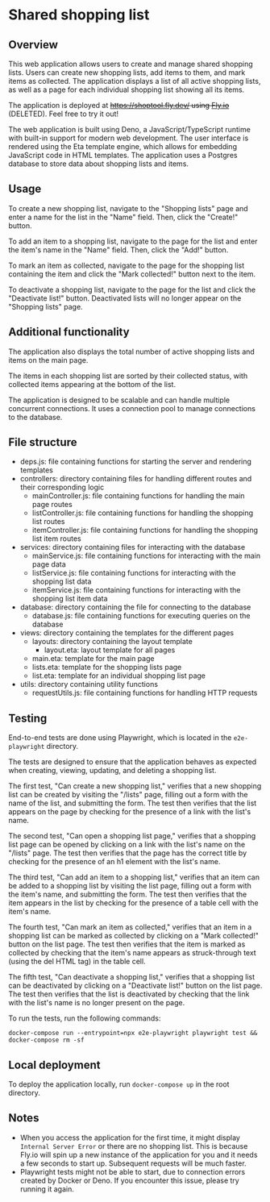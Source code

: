 # Shared shopping list

## Overview

This web application allows users to create and manage shared shopping lists.
Users can create new shopping lists, add items to them, and mark items as
collected. The application displays a list of all active shopping lists, as well
as a page for each individual shopping list showing all its items.

The application is deployed at ~~https://shoptool.fly.dev/ using
[Fly.io](https://fly.io/)~~ (DELETED). Feel free to try it out!

The web application is built using Deno, a JavaScript/TypeScript runtime with
built-in support for modern web development. The user interface is rendered
using the Eta template engine, which allows for embedding JavaScript code in
HTML templates. The application uses a Postgres database to store data about
shopping lists and items.

## Usage

To create a new shopping list, navigate to the "Shopping lists" page and enter a
name for the list in the "Name" field. Then, click the "Create!" button.

To add an item to a shopping list, navigate to the page for the list and enter
the item's name in the "Name" field. Then, click the "Add!" button.

To mark an item as collected, navigate to the page for the shopping list
containing the item and click the "Mark collected!" button next to the item.

To deactivate a shopping list, navigate to the page for the list and click the
"Deactivate list!" button. Deactivated lists will no longer appear on the
"Shopping lists" page.

## Additional functionality

The application also displays the total number of active shopping lists and
items on the main page.

The items in each shopping list are sorted by their collected status, with
collected items appearing at the bottom of the list.

The application is designed to be scalable and can handle multiple concurrent
connections. It uses a connection pool to manage connections to the database.

## File structure

- deps.js: file containing functions for starting the server and rendering
  templates
- controllers: directory containing files for handling different routes and
  their corresponding logic
  - mainController.js: file containing functions for handling the main page
    routes
  - listController.js: file containing functions for handling the shopping list
    routes
  - itemController.js: file containing functions for handling the shopping list
    item routes
- services: directory containing files for interacting with the database
  - mainService.js: file containing functions for interacting with the main page
    data
  - listService.js: file containing functions for interacting with the shopping
    list data
  - itemService.js: file containing functions for interacting with the shopping
    list item data
- database: directory containing the file for connecting to the database
  - database.js: file containing functions for executing queries on the database
- views: directory containing the templates for the different pages
  - layouts: directory containing the layout template
    - layout.eta: layout template for all pages
  - main.eta: template for the main page
  - lists.eta: template for the shopping lists page
  - list.eta: template for an individual shopping list page
- utils: directory containing utility functions
  - requestUtils.js: file containing functions for handling HTTP requests

## Testing

End-to-end tests are done using Playwright, which is located in the
`e2e-playwright` directory.

The tests are designed to ensure that the application behaves as expected when
creating, viewing, updating, and deleting a shopping list.

The first test, "Can create a new shopping list," verifies that a new shopping
list can be created by visiting the "/lists" page, filling out a form with the
name of the list, and submitting the form. The test then verifies that the list
appears on the page by checking for the presence of a link with the list's name.

The second test, "Can open a shopping list page," verifies that a shopping list
page can be opened by clicking on a link with the list's name on the "/lists"
page. The test then verifies that the page has the correct title by checking for
the presence of an h1 element with the list's name.

The third test, "Can add an item to a shopping list," verifies that an item can
be added to a shopping list by visiting the list page, filling out a form with
the item's name, and submitting the form. The test then verifies that the item
appears in the list by checking for the presence of a table cell with the item's
name.

The fourth test, "Can mark an item as collected," verifies that an item in a
shopping list can be marked as collected by clicking on a "Mark collected!"
button on the list page. The test then verifies that the item is marked as
collected by checking that the item's name appears as struck-through text (using
the del HTML tag) in the table cell.

The fifth test, "Can deactivate a shopping list," verifies that a shopping list
can be deactivated by clicking on a "Deactivate list!" button on the list page.
The test then verifies that the list is deactivated by checking that the link
with the list's name is no longer present on the page.

To run the tests, run the following commands:

`docker-compose run --entrypoint=npx e2e-playwright playwright test && docker-compose rm -sf`

## Local deployment

To deploy the application locally, run `docker-compose up` in the root
directory.

## Notes

- When you access the application for the first time, it might display
  `Internal Server Error` or there are no shopping list. This is because Fly.io will spin up a new instance of
  the application for you and it needs a few seconds to start up. Subsequent
  requests will be much faster.
- Playwright tests might not be able to start, due to connection errors created by
  Docker or Deno. If you encounter this issue, please try running it again.
